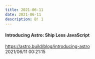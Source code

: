 ```yaml
---
title: 2021-06-11
date: 2021-06-11
description: B! 1
---
```


#### Introducing Astro: Ship Less JavaScript
https://astro.build/blog/introducing-astro<br>
2021/06/11 00:21:15<br>


